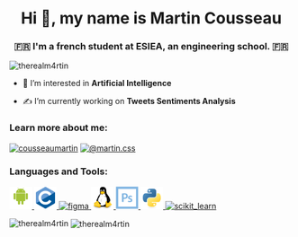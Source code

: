 <h1 align="center">Hi 🥳, my name is Martin Cousseau</h1>
<h3 align="center">🇫🇷 I'm a french student at ESIEA, an engineering school. 🇫🇷</h3>

<p align="left"> <img src="https://komarev.com/ghpvc/?username=therealm4rtin&label=Profile%20views&color=0e75b6&style=flat" alt="therealm4rtin" /> </p>

- 🔭 I’m interested in **Artificial Intelligence**

- ✍️ I’m currently working on **Tweets Sentiments Analysis**

<h3 align="left">Learn more about me:</h3>
<p align="left">
<a href="https://linkedin.com/in/cousseaumartin" target="blank"><img align="center" src="https://raw.githubusercontent.com/rahuldkjain/github-profile-readme-generator/master/src/images/icons/Social/linked-in-alt.svg" alt="cousseaumartin" height="30" width="40" /></a>
<a href="https://medium.com/@martin.css" target="blank"><img align="center" src="https://raw.githubusercontent.com/rahuldkjain/github-profile-readme-generator/master/src/images/icons/Social/medium.svg" alt="@martin.css" height="30" width="40" /></a>
</p>

<h3 align="left">Languages and Tools:</h3>
<p align="left"> <a href="https://developer.android.com" target="_blank" rel="noreferrer"> <img src="https://raw.githubusercontent.com/devicons/devicon/master/icons/android/android-original-wordmark.svg" alt="android" width="40" height="40"/> </a> <a href="https://www.cprogramming.com/" target="_blank" rel="noreferrer"> <img src="https://raw.githubusercontent.com/devicons/devicon/master/icons/c/c-original.svg" alt="c" width="40" height="40"/> </a> <a href="https://www.figma.com/" target="_blank" rel="noreferrer"> <img src="https://www.vectorlogo.zone/logos/figma/figma-icon.svg" alt="figma" width="40" height="40"/> </a> <a href="https://www.linux.org/" target="_blank" rel="noreferrer"> <img src="https://raw.githubusercontent.com/devicons/devicon/master/icons/linux/linux-original.svg" alt="linux" width="40" height="40"/> </a> <a href="https://www.photoshop.com/en" target="_blank" rel="noreferrer"> <img src="https://raw.githubusercontent.com/devicons/devicon/master/icons/photoshop/photoshop-line.svg" alt="photoshop" width="40" height="40"/> </a> <a href="https://www.python.org" target="_blank" rel="noreferrer"> <img src="https://raw.githubusercontent.com/devicons/devicon/master/icons/python/python-original.svg" alt="python" width="40" height="40"/> </a> <a href="https://scikit-learn.org/" target="_blank" rel="noreferrer"> <img src="https://upload.wikimedia.org/wikipedia/commons/0/05/Scikit_learn_logo_small.svg" alt="scikit_learn" width="40" height="40"/> </a> </p>

<p><img align="left" src="https://github-readme-stats.vercel.app/api/top-langs?username=therealm4rtin&show_icons=true&locale=en&layout=compact" alt="therealm4rtin" /></p>

<p>&nbsp;<img align="center" src="https://github-readme-stats.vercel.app/api?username=therealm4rtin&show_icons=true&locale=en" alt="therealm4rtin" /></p>

